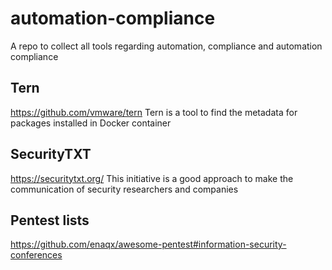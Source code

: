 # automation-compliance
A repo to collect all tools regarding automation, compliance and automation compliance


## Tern
https://github.com/vmware/tern
Tern is a tool to find the metadata for packages installed in Docker container

## SecurityTXT
https://securitytxt.org/
This initiative is a good approach to make the communication of security researchers and companies

## Pentest lists
https://github.com/enaqx/awesome-pentest#information-security-conferences
